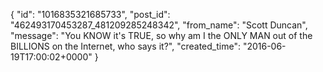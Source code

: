  {
   "id": "1016835321685733",
   "post_id": "462493170453287_481209285248342",
   "from_name": "Scott Duncan",
   "message": "You KNOW it's TRUE, so why am I the ONLY MAN out of the BILLIONS on the Internet, who says it?",
   "created_time": "2016-06-19T17:00:02+0000"
 }
